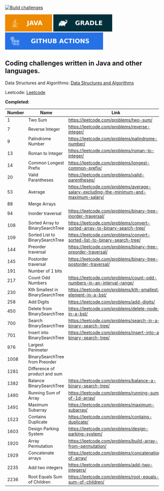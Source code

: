 [![Build challenges](https://github.com/octa/challenges/actions/workflows/build.yaml/badge.svg)](https://github.com/octa/challenges/actions/workflows/build.yaml)

![Java](images/java.svg) ![Gradle](images/gradle.svg) ![GitHub Actions](images/githubactions.svg)


## Coding challenges written in Java and other languages.

Data Structures and Algorithms: [Data Structures and Algorithms](https://github.com/octa/challenges/tree/main/src/main/java/com/octa/challenges/dsalgo)

Leetcode: [Leetcode](https://github.com/octa/challenges/tree/main/src/main/java/com/octa/challenges/leetcode)

**Completed:**

|Number|Name|Link|
|------|--------|-----|
|1|Two Sum|https://leetcode.com/problems/two-sum/|
|7|Reverse Integer|https://leetcode.com/problems/reverse-integer/|
|9|Palindrome Number|https://leetcode.com/problems/palindrome-number/|
|13|Roman to Integer|https://leetcode.com/problems/roman-to-integer/|
|14|Common Longest Prefix|https://leetcode.com/problems/longest-common-prefix/|
|20|Valid Parantheses|https://leetcode.com/problems/valid-parentheses/|
|53|Average|https://leetcode.com/problems/average-salary-excluding-the-minimum-and-maximum-salary/|
|88|Merge Arrays||
|94|Inorder traversal|https://leetcode.com/problems/binary-tree-inorder-traversal/|
|108|Sorted Array to BinarySearchTree|https://leetcode.com/problems/convert-sorted-array-to-binary-search-tree/|
|109|Sorted List to BinarySearchTree|https://leetcode.com/problems/convert-sorted-list-to-binary-search-tree/|
|144|Preorder traversal|https://leetcode.com/problems/binary-tree-preorder-traversal/|
|145|Postorder traversal|https://leetcode.com/problems/binary-tree-postorder-traversal/|
|191|Number of 1 bits||
|217|Count Odd Numbers|https://leetcode.com/problems/count-odd-numbers-in-an-interval-range/|
|230|Kth Smallest in BinarySearchTree|https://leetcode.com/problems/kth-smallest-element-in-a-bst/|
|258|Add Digits|https://leetcode.com/problems/add-digits/|
|450|Delete from BinarySearchTree|https://leetcode.com/problems/delete-node-in-a-bst/|
|700|Search BinarySearchTree|https://leetcode.com/problems/search-in-a-binary-search-tree/|
|701|Insert into BinarySearchTree|https://leetcode.com/problems/insert-into-a-binary-search-tree/|
|976|Largest Perimeter||
|1008|BinarySearchTree from Preorder||
|1281|Difference of product and sum||
|1382|Balance BinarySearchTree|https://leetcode.com/problems/balance-a-binary-search-tree/|
|1480|Running Sum of Array|https://leetcode.com/problems/running-sum-of-1d-array/|
|1491|Maximum Subarray|https://leetcode.com/problems/maximum-subarray/|
|1523|Contains Duplicate|https://leetcode.com/problems/contains-duplicate/|
|1603|Design Parking System|https://leetcode.com/problems/design-parking-system/|
|1920|Array Permutation|https://leetcode.com/problems/build-array-from-permutation/|
|1929|Concatenate arrays|https://leetcode.com/problems/concatenation-of-array/|
|2235|Add two integers|https://leetcode.com/problems/add-two-integers/|
|2236|Root Equals Sum of Children|https://leetcode.com/problems/root-equals-sum-of-children/|